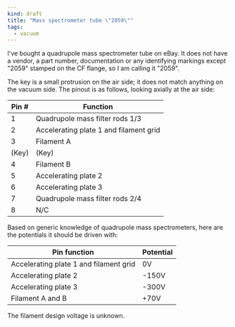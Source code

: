 ```yaml
---
kind: draft
title: "Mass spectrometer tube \"2059\""
tags:
  - vacuum
---
```


I've bought a quadrupole mass spectrometer tube on eBay. It does not have a vendor, a
part number, documentation or any identifying markings except "2059" stamped on the CF flange, so
I am calling it "2059".

The key is a small protrusion on the air side; it does not match anything on the vacuum side.
The pinout is as follows, looking axially at the air side:

| Pin # | Function |
|-------|----------|
| 1     | Quadrupole mass filter rods 1/3 |
| 2     | Accelerating plate 1 and filament grid |
| 3     | Filament A |
| (Key) | (Key) |
| 4     | Filament B |
| 5     | Accelerating plate 2 |
| 6     | Accelerating plate 3 |
| 7     | Quadrupole mass filter rods 2/4 |
| 8     | N/C |

Based on generic knowledge of quadrupole mass spectrometers, here are the potentials it should
be driven with:

| Pin function | Potential |
|--------------|-----------|
| Accelerating plate 1 and filament grid | 0V |
| Accelerating plate 2 | -150V |
| Accelerating plate 3 | -300V |
| Filament A and B | +70V |

The filament design voltage is unknown.
